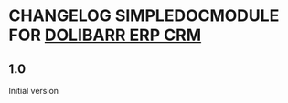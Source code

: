 # CHANGELOG SIMPLEDOCMODULE FOR [DOLIBARR ERP CRM](https://www.dolibarr.org)

## 1.0

Initial version
